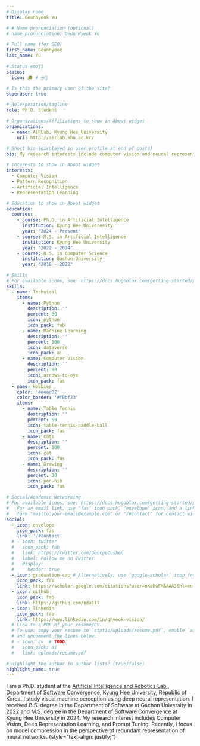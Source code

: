 ```yaml
---
# Display name
title: Geunhyeok Yu

# # Name pronunciation (optional)
# name_pronunciation: Geun Hyeok Yu  

# Full name (for SEO)
first_name: Geunhyeok
last_name: Yu

# Status emoji
status:
  icon: 🎓 # ☕️🏫

# Is this the primary user of the site?
superuser: true

# Role/position/tagline
role: Ph.D. Student

# Organizations/Affiliations to show in About widget
organizations:
  - name: AIRLab, Kyung Hee University
    url: http://airlab.khu.ac.kr/

# Short bio (displayed in user profile at end of posts)
bio: My research interests include computer vision and neural representation learning.

# Interests to show in About widget
interests:
  - Computer Vision
  - Pattern Recognition
  - Artificial Intelligence
  - Representation Learning

# Education to show in About widget
education:
  courses:
    - course: Ph.D. in Artificial Intelligence
      institution: Kyung Hee Univeresity
      year: "2024 - Present"
    - course: M.S. in Artificial Intelligence
      institution: Kyung Hee University
      year: "2022 - 2024"
    - course: B.S. in Computer Science
      institution: Gachon University
      year: "2018 - 2022"

# Skills
# For available icons, see: https://docs.hugoblox.com/getting-started/page-builder/#icons
skills:
  - name: Technical
    items:
      - name: Python
        description: ''
        percent: 80
        icon: python
        icon_pack: fab
      - name: Machine Learning
        description: ''
        percent: 100
        icon: dataverse
        icon_pack: ai
      - name: Computer Vision
        description: ''
        percent: 90
        icon: arrows-to-eye
        icon_pack: fas
  - name: Hobbies
    color: '#eeac02'
    color_border: '#f0bf23'
    items:
      - name: Table Tennis
        description: ''
        percent: 50
        icon: table-tennis-paddle-ball
        icon_pack: fas
      - name: Cats
        description: ''
        percent: 100
        icon: cat
        icon_pack: fas
      - name: Drawing
        description: ''
        percent: 30
        icon: pen-nib
        icon_pack: fas

# Social/Academic Networking
# For available icons, see: https://docs.hugoblox.com/getting-started/page-builder/#icons
#   For an email link, use "fas" icon pack, "envelope" icon, and a link in the
#   form "mailto:your-email@example.com" or "/#contact" for contact widget.
social:
  - icon: envelope
    icon_pack: fas
    link: '/#contact'
  # - icon: twitter
  #   icon_pack: fab
  #   link: https://twitter.com/GeorgeCushen
  #   label: Follow me on Twitter
  #   display:
  #     header: true
  - icon: graduation-cap # Alternatively, use `google-scholar` icon from `ai` icon pack
    icon_pack: fas
    link: https://scholar.google.com/citations?user=oXoHwFMAAAAJ&hl=en
  - icon: github
    icon_pack: fab
    link: https://github.com/nda111
  - icon: linkedin
    icon_pack: fab
    link: https://www.linkedin.com/in/ghyeok-vision/
  # Link to a PDF of your resume/CV.
  # To use: copy your resume to `static/uploads/resume.pdf`, enable `ai` icons in `params.yaml`,
  # and uncomment the lines below.
  # - icon: cv  # TODO:
  #   icon_pack: ai
  #   link: uploads/resume.pdf

# Highlight the author in author lists? (true/false)
highlight_name: true
---
```


I am a Ph.D. student at the [Artificial Intelligence and Robotics Lab.](http://airlab.khu.ac.kr), Department of Software Convergence, Kyung Hee University, Republic of Korea. 
I study visual machine perception using deep neural representation. 
I received B.S. degree in the Department of Software at Gachon University in 2022 and M.S. degree in the Department of Software Convergence at Kyung Hee University in 2024. 
My research interest includes Computer Vision, Deep Representation Learning, and Prompt Tuning. 
Recently, I focus on model compression in the perspective of redundant representation of neural networks. 
{style="text-align: justify;"}
